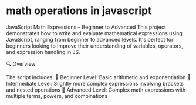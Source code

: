 # math operations in javascript

JavaScript Math Expressions – Beginner to Advanced
This project demonstrates how to write and evaluate mathematical expressions using JavaScript, ranging from beginner to advanced levels. It's perfect for beginners looking to improve their understanding of variables, operators, and expression handling in JS.

🔍 Overview

The script includes:
📘 Beginner Level: Basic arithmetic and exponentiation
📗 Intermediate Level: Slightly more complex expressions involving brackets and nested operations
📙 Advanced Level: Complex math expressions with multiple terms, powers, and combinations

